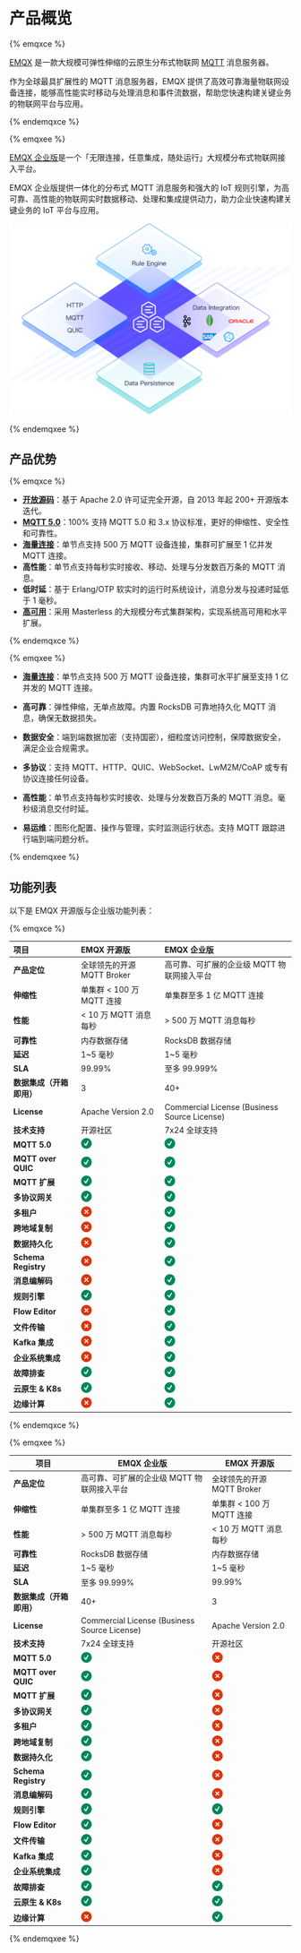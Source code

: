 # 产品概览

{% emqxce %}

[EMQX](https://www.emqx.io) 是一款大规模可弹性伸缩的云原生分布式物联网 [MQTT](https://mqtt.org/) 消息服务器。

作为全球最具扩展性的 MQTT 消息服务器，EMQX 提供了高效可靠海量物联网设备连接，能够高性能实时移动与处理消息和事件流数据，帮助您快速构建关键业务的物联网平台与应用。

{% endemqxce %}

{% emqxee %}

[EMQX 企业版](https://www.emqx.com/zh/products/emqx)是一个「无限连接，任意集成，随处运行」大规模分布式物联网接入平台。

EMQX 企业版提供一体化的分布式 MQTT 消息服务和强大的 IoT 规则引擎，为高可靠、高性能的物联网实时数据移动、处理和集成提供动力，助力企业快速构建关键业务的 IoT 平台与应用。

<img src="./assets/EMQX-enterprise.png" alt="EMQX-enterprise" style="zoom:50%;" />

{% endemqxee %}

## 产品优势

{% emqxce %}

- **[开放源码](https://github.com/emqx/emqx)**：基于 Apache 2.0 许可证完全开源，自 2013 年起 200+ 开源版本迭代。
- **[MQTT 5.0](https://www.emqx.com/zh/blog/introduction-to-mqtt-5)**：100% 支持 MQTT 5.0 和 3.x 协议标准，更好的伸缩性、安全性和可靠性。
- **[海量连接](https://www.emqx.com/zh/blog/reaching-100m-mqtt-connections-with-emqx-5-0)**：单节点支持 500 万 MQTT 设备连接，集群可扩展至 1 亿并发 MQTT 连接。
- **高性能**：单节点支持每秒实时接收、移动、处理与分发数百万条的 MQTT 消息。
- **低时延**：基于 Erlang/OTP 软实时的运行时系统设计，消息分发与投递时延低于 1 毫秒。
- **[高可用](./deploy/cluster/mria-introduction)**：采用 Masterless 的大规模分布式集群架构，实现系统高可用和水平扩展。

{% endemqxce %}

{% emqxee %}

- **[海量连接](https://www.emqx.com/zh/blog/reaching-100m-mqtt-connections-with-emqx-5-0)**：单节点支持 500 万 MQTT 设备连接，集群可水平扩展至支持 1 亿并发的 MQTT 连接。

- **高可靠**：弹性伸缩，无单点故障。内置 RocksDB 可靠地持久化 MQTT 消息，确保无数据损失。

- **数据安全**：端到端数据加密（支持国密），细粒度访问控制，保障数据安全，满足企业合规需求。

- **多协议**：支持 MQTT、HTTP、QUIC、WebSocket、LwM2M/CoAP 或专有协议连接任何设备。

- **高性能**：单节点支持每秒实时接收、处理与分发数百万条的 MQTT 消息。毫秒级消息交付时延。

- **易运维**：图形化配置、操作与管理，实时监测运行状态。支持 MQTT 跟踪进行端到端问题分析。

{% endemqxee %}

## 功能列表

以下是 EMQX 开源版与企业版功能列表：

{% emqxce %}

| **项目**                 | **EMQX 开源版**                                             | **EMQX 企业版**                                             |
| :----------------------- | :---------------------------------------------------------- | :---------------------------------------------------------- |
| **产品定位**             | 全球领先的开源 MQTT Broker                                  | 高可靠、可扩展的企业级 MQTT 物联网接入平台                  |
| **伸缩性**               | 单集群 < 100 万 MQTT 连接                                   | 单集群至多 1 亿 MQTT 连接                                   |
| **性能**                 | < 10 万 MQTT 消息每秒                                       | > 500 万 MQTT 消息每秒                                      |
| **可靠性**               | 内存数据存储                                                | RocksDB 数据存储                                            |
| **延迟**                 | 1~5 毫秒                                                    | 1~5 毫秒                                                    |
| **SLA**                  | 99.99%                                                      | 至多 99.999%                                                |
| **数据集成（开箱即用）** | 3                                                           | 40+                                                         |
| **License**              | Apache Version 2.0                                          | Commercial License (Business Source License)                |
| **技术支持**             | 开源社区                                                    | 7x24 全球支持                                               |
| **MQTT 5.0**             | <img src="./assets/check_mark_64.png"  style="zoom:30%;" /> | <img src="./assets/check_mark_64.png"  style="zoom:30%;" /> |
| **MQTT over QUIC**       | <img src="./assets/check_mark_64.png"  style="zoom:30%;" /> | <img src="./assets/check_mark_64.png"  style="zoom:30%;" /> |
| **MQTT 扩展**            | <img src="./assets/check_mark_64.png"  style="zoom:30%;" /> | <img src="./assets/check_mark_64.png"  style="zoom:30%;" /> |
| **多协议网关**           | <img src="./assets/check_mark_64.png"  style="zoom:30%;" /> | <img src="./assets/check_mark_64.png"  style="zoom:30%;" /> |
| **多租户**               | <img src="./assets/cross_mark_64.png" style="zoom:30%;" />  | <img src="./assets/check_mark_64.png"  style="zoom:30%;" /> |
| **跨地域复制**           | <img src="./assets/cross_mark_64.png" style="zoom:30%;" />  | <img src="./assets/check_mark_64.png"  style="zoom:30%;" /> |
| **数据持久化**           | <img src="./assets/cross_mark_64.png" style="zoom:30%;" />  | <img src="./assets/check_mark_64.png"  style="zoom:30%;" /> |
| **Schema Registry**      | <img src="./assets/cross_mark_64.png" style="zoom:30%;" />  | <img src="./assets/check_mark_64.png"  style="zoom:30%;" /> |
| **消息编解码**           | <img src="./assets/cross_mark_64.png" style="zoom:30%;" />  | <img src="./assets/check_mark_64.png"  style="zoom:30%;" /> |
| **规则引擎**             | <img src="./assets/check_mark_64.png"  style="zoom:30%;" /> | <img src="./assets/check_mark_64.png"  style="zoom:30%;" /> |
| **Flow Editor**          | <img src="./assets/cross_mark_64.png" style="zoom:30%;" />  | <img src="./assets/check_mark_64.png"  style="zoom:30%;" /> |
| **文件传输**             | <img src="./assets/cross_mark_64.png" style="zoom:30%;" />  | <img src="./assets/check_mark_64.png"  style="zoom:30%;" /> |
| **Kafka 集成**           | <img src="./assets/cross_mark_64.png" style="zoom:30%;" />  | <img src="./assets/check_mark_64.png"  style="zoom:30%;" /> |
| **企业系统集成**         | <img src="./assets/cross_mark_64.png" style="zoom:30%;" />  | <img src="./assets/check_mark_64.png"  style="zoom:30%;" /> |
| **故障排查**             | <img src="./assets/check_mark_64.png"  style="zoom:30%;" /> | <img src="./assets/check_mark_64.png"  style="zoom:30%;" /> |
| **云原生 & K8s**         | <img src="./assets/check_mark_64.png"  style="zoom:30%;" /> | <img src="./assets/check_mark_64.png"  style="zoom:30%;" /> |
| **边缘计算**             | <img src="./assets/cross_mark_64.png" style="zoom:30%;" />  | <img src="./assets/check_mark_64.png"  style="zoom:30%;" /> |

{% endemqxce %}

{% emqxee %}

| **项目**                 | **EMQX 企业版**                                             | **EMQX 开源版**                                             |
| ------------------------ | ----------------------------------------------------------- | ----------------------------------------------------------- |
| **产品定位**             | 高可靠、可扩展的企业级 MQTT 物联网接入平台                  | 全球领先的开源 MQTT Broker                                  |
| **伸缩性**               | 单集群至多 1 亿 MQTT 连接                                   | 单集群 < 100 万 MQTT 连接                                   |
| **性能**                 | > 500 万 MQTT 消息每秒                                      | < 10 万 MQTT 消息每秒                                       |
| **可靠性**               | RocksDB 数据存储                                            | 内存数据存储                                                |
| **延迟**                 | 1~5 毫秒                                                    | 1~5 毫秒                                                    |
| **SLA**                  | 至多 99.999%                                                | 99.99%                                                      |
| **数据集成（开箱即用）** | 40+                                                         | 3                                                           |
| **License**              | Commercial License (Business Source License)                | Apache Version 2.0                                          |
| **技术支持**             | 7x24 全球支持                                               | 开源社区                                                    |
| **MQTT 5.0**             | <img src="./assets/check_mark_64.png"  style="zoom:30%;" /> | <img src="./assets/cross_mark_64.png" style="zoom:30%;" />  |
| **MQTT over QUIC**       | <img src="./assets/check_mark_64.png"  style="zoom:30%;" /> | <img src="./assets/cross_mark_64.png" style="zoom:30%;" />  |
| **MQTT 扩展**            | <img src="./assets/check_mark_64.png"  style="zoom:30%;" /> | <img src="./assets/cross_mark_64.png" style="zoom:30%;" />  |
| **多协议网关**           | <img src="./assets/check_mark_64.png"  style="zoom:30%;" /> | <img src="./assets/cross_mark_64.png" style="zoom:30%;" />  |
| **多租户**               | <img src="./assets/check_mark_64.png"  style="zoom:30%;" /> | <img src="./assets/cross_mark_64.png" style="zoom:30%;" />  |
| **跨地域复制**           | <img src="./assets/check_mark_64.png"  style="zoom:30%;" /> | <img src="./assets/cross_mark_64.png" style="zoom:30%;" />  |
| **数据持久化**           | <img src="./assets/check_mark_64.png"  style="zoom:30%;" /> | <img src="./assets/cross_mark_64.png" style="zoom:30%;" />  |
| **Schema Registry**      | <img src="./assets/check_mark_64.png"  style="zoom:30%;" /> | <img src="./assets/cross_mark_64.png" style="zoom:30%;" />  |
| **消息编解码**           | <img src="./assets/check_mark_64.png"  style="zoom:30%;" /> | <img src="./assets/cross_mark_64.png" style="zoom:30%;" />  |
| **规则引擎**             | <img src="./assets/check_mark_64.png"  style="zoom:30%;" /> | <img src="./assets/check_mark_64.png"  style="zoom:30%;" /> |
| **Flow Editor**          | <img src="./assets/check_mark_64.png"  style="zoom:30%;" /> | <img src="./assets/cross_mark_64.png" style="zoom:30%;" />  |
| **文件传输**             | <img src="./assets/check_mark_64.png"  style="zoom:30%;" /> | <img src="./assets/cross_mark_64.png" style="zoom:30%;" />  |
| **Kafka 集成**           | <img src="./assets/check_mark_64.png"  style="zoom:30%;" /> | <img src="./assets/cross_mark_64.png" style="zoom:30%;" />  |
| **企业系统集成**         | <img src="./assets/check_mark_64.png"  style="zoom:30%;" /> | <img src="./assets/cross_mark_64.png" style="zoom:30%;" />  |
| **故障排查**             | <img src="./assets/check_mark_64.png"  style="zoom:30%;" /> | <img src="./assets/check_mark_64.png"  style="zoom:30%;" /> |
| **云原生 & K8s**         | <img src="./assets/check_mark_64.png"  style="zoom:30%;" /> | <img src="./assets/check_mark_64.png"  style="zoom:30%;" /> |
| **边缘计算**             | <img src="./assets/cross_mark_64.png" style="zoom:30%;" />  | <img src="./assets/check_mark_64.png"  style="zoom:30%;" /> |

{% endemqxee %}
